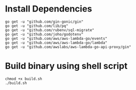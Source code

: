 # Install Dependencies

```shell
go get -u "github.com/gin-gonic/gin"
go get -u "github.com/lib/pq"
go get -u "github.com/rubenv/sql-migrate"
go get -u "github.com/joho/godotenv"
go get -u "github.com/aws/aws-lambda-go/events"
go get -u "github.com/aws/aws-lambda-go/lambda"
go get -u "github.com/awslabs/aws-lambda-go-api-proxy/gin"
```

# Build binary using shell script

```shell
chmod +x build.sh
./build.sh
```
